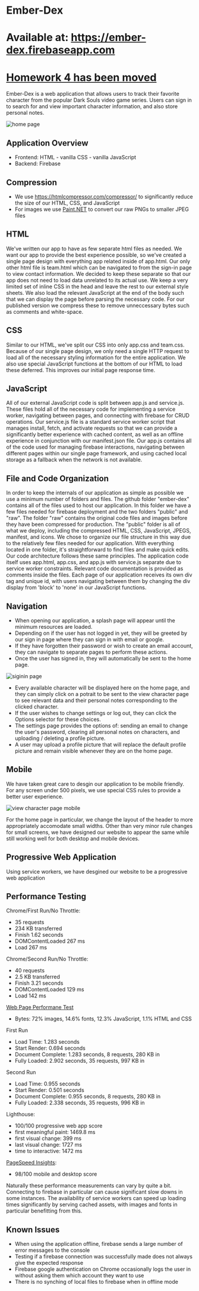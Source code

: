 # Ember-Dex
# Available at: https://ember-dex.firebaseapp.com
# [Homework 4 has been moved](https://ember-dex-framework.firebaseapp.com)
Ember-Dex is a web application that allows users to track their favorite character from the popular Dark Souls video game series. Users can sign in to search for and view important character information, and also store personal notes.

![home page](/screenshots/home-page.png)

## Application Overview
* Frontend: HTML - vanilla CSS - vanilla JavaScript
* Backend: Firebase

## Compression
* We use https://htmlcompressor.com/compressor/ to significantly reduce the size of our HTML, CSS, and JavaScript
* For images we use [Paint.NET](http://www.getpaint.net/index.html) to convert our raw PNGs to smaller JPEG files

## HTML
We've written our app to have as few separate html files as needed. We want our app to provide the best experience possible, so we've created a single page design with everything app related inside of app.html. Our only other html file is team.html which can be navigated to from the sign-in page to view contact information. We decided to keep these separate so that our app does not need to load data unrelated to its actual use. We keep a very limited set of inline CSS in the head and leave the rest to our external style sheets. We also load the relevant JavaScript at the end of the body such that we can display the page before parsing the necessary code. For our published version we compress these to remove unneccessary bytes such as comments and white-space.

## CSS
Similar to our HTML, we've split our CSS into only app.css and team.css. Because of our single page design, we only need a single HTTP request to load all of the necessary styling information for the entire application. We also use special JavaScript functions at the bottom of our HTML to load these deferred. This improves our initial page response time.

## JavaScript
All of our external JavaScript code is split between app.js and service.js. These files hold all of the necessary  code for implementing a service worker, navigating between pages, and connecting with firebase for CRUD operations. Our service.js file is a standard service worker script that manages install, fetch, and activate requests so that we can provide a significantly better experience with cached content, as well as an offline experience in conjunction with our manifest.json file. Our app.js contains all of the code used for managing firebase interactions, navigating between  different pages within our single page framework, and using cached local storage as a fallback when the network is not available.

## File and Code Organization 
In order to keep the internals of our application as simple as possible we use a minimum number of folders and files. The github folder "ember-dex" contains all of the files used to host our application. In this folder we have a few files needed for firebase deployment and the two folders "public" and "raw". The folder "raw" contains the original code files and images before they have been compressed for production. The "public" folder is all of what we deploy, including the compressed HTML, CSS, JavaScript, JPEGS, manifest, and icons. We chose to organize our file structure in this way due to the relatively few files needed for our application. With everything located in one folder, it's straightforward to find files and make quick edits. Our code architecture follows these same principles. The application code itself uses app.html, app.css, and app.js with service.js separate due to service worker constraints. Relevant code documentation is provided as comments inside the files. Each page of our application receives its own div tag and unique id, with users navigating between them by changing the div display from 'block' to 'none' in our JavaScript functions.  

## Navigation
* When opening our application, a splash page will appear until the minimum resources are loaded.
* Depending on if the user has not logged in yet, they will be greeted by our sign in page where they can sign in with email or google.
* If they have forgotten their password or wish to create an email account, they can navigate to separate pages to perform these actions.
* Once the user has signed in, they will automatically be sent to the home page.

![siginin page](/screenshots/signin-page.png)

* Every available character will be displayed here on the home page, and they can simply click on a potrait to be sent to the view character page to see relevant data and their personal notes corresponding to the clicked character.
* If the user wishes to change settings or log out, they can click the Options selector for these choices.
* The settings page provides the options of: sending an email to change the user's password, clearing all personal notes on characters, and uploading / deleting a profile picture.
* A user may upload a profile picture that will replace the default profile picture and remain visible whenever they are on the home page.

## Mobile
We have taken great care to desgin our application to be mobile friendly. For any screen under 500 pixels, we use special CSS rules to provide a better user experience.

![view character page mobile](/screenshots/view-character-page-mobile.png)

For the home page in particular, we change the layout of the header to more appropriately accomodate small widths. Other than very minor rule changes for small screens, we have designed our website to appear the same while still working well for both desktop and mobile devices.

## Progressive Web Application
Using service workers, we have desgined our website to be a progressive web application

## Performance Testing
Chrome/First Run/No Throttle:
* 35 requests
* 234 KB transferred
* Finish 1.62 seconds
* DOMContentLoaded 267 ms
* Load 267 ms

Chrome/Second Run/No Throttle:
* 40 requests
* 2.5 KB transferred
* Finish 3.21 seconds
* DOMContentLoaded 129 ms
* Load 142 ms

[Web Page Performane Test](https://www.webpagetest.org)
* Bytes: 72% images, 14.6% fonts, 12.3% JavaScript, 1.1% HTML and CSS

First Run
* Load Time: 1.283 seconds
* Start Render: 0.694 seconds
* Document Complete: 1.283 seconds, 8 requests, 280 KB in
* Fully Loaded: 2.902 seconds,  35 requests, 997 KB in

Second Run
* Load Time: 0.955 seconds
* Start Render: 0.501 seconds
* Document Complete: 0.955 seconds, 8 requests, 280 KB in
* Fully Loaded: 2.338 seconds,  35 requests, 996 KB in

Lighthouse:
* 100/100 progressive web app score
* first meaningful paint: 1469.8 ms
* first visual change: 399 ms
* last visual change: 1727 ms
* time to interactive: 1472 ms

[PageSpeed Insights](https://developers.google.com/speed/pagespeed/insights/):
* 98/100 mobile and desktop score

Naturally these performance measurements can vary by quite a bit. Connecting to firebase in particular can cause significant slow downs in some instances. The availability of service workers can speed up loading times significantly by serving cached assets, with images and fonts in particular benefitting from this.

## Known Issues
* When using the application offline, firebase sends a large number of error messages to the console
* Testing if a firebase connection was successfully made does not always give the expected response
* Firebase google authentication on Chrome occasionally logs the user in without asking them which account they want to use
* There is no synching of local files to firebase when in offline mode
